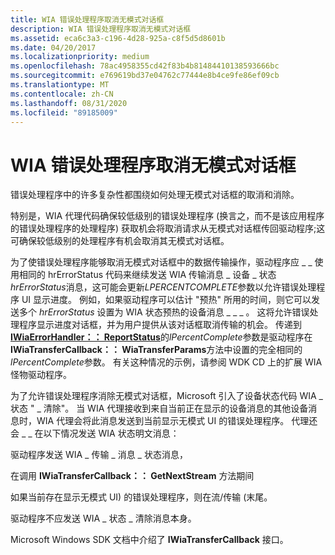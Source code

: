 ```yaml
---
title: WIA 错误处理程序取消无模式对话框
description: WIA 错误处理程序取消无模式对话框
ms.assetid: eca6c3a3-c196-4d28-925a-c8f5d5d8601b
ms.date: 04/20/2017
ms.localizationpriority: medium
ms.openlocfilehash: 78ac4958355cd42f83b4b81484410138593666bc
ms.sourcegitcommit: e769619bd37e04762c77444e8b4ce9fe86ef09cb
ms.translationtype: MT
ms.contentlocale: zh-CN
ms.lasthandoff: 08/31/2020
ms.locfileid: "89185009"
---
```

# <a name="wia-error-handler-cancellation-of-modeless-dialogs"></a>WIA 错误处理程序取消无模式对话框


错误处理程序中的许多复杂性都围绕如何处理无模式对话框的取消和消除。

特别是，WIA 代理代码确保较低级别的错误处理程序 (换言之，而不是该应用程序的错误处理程序的处理程序) 获取机会将取消请求从无模式对话框传回驱动程序;这可确保较低级别的处理程序有机会取消其无模式对话框。

为了使错误处理程序能够取消无模式对话框中的数据传输操作，驱动程序应 \_ \_ 使用相同的 hrErrorStatus 代码来继续发送 WIA 传输消息 \_ 设备 \_ 状态*hrErrorStatus*消息，这可能会更新*LPERCENTCOMPLETE*参数以允许错误处理程序 UI 显示进度。 例如，如果驱动程序可以估计 "预热" 所用的时间，则它可以发送多个 *hrErrorStatus* 设置为 WIA 状态预热的设备消息 \_ \_ \_ 。 这将允许错误处理程序显示进度对话框，并为用户提供从该对话框取消传输的机会。 传递到[**IWiaErrorHandler：： ReportStatus**](/windows-hardware/drivers/ddi/wia_lh/nf-wia_lh-iwiaerrorhandler-reportstatus)的*lPercentComplete*参数是驱动程序在**IWiaTransferCallback：： WiaTransferParams**方法中设置的完全相同的*lPercentComplete*参数。 有关这种情况的示例，请参阅 WDK CD 上的扩展 WIA 怪物驱动程序。

为了允许错误处理程序消除无模式对话框，Microsoft 引入了设备状态代码 WIA \_ 状态 " \_ 清除"。 当 WIA 代理接收到来自当前正在显示的设备消息的其他设备消息时，WIA 代理会将此消息发送到当前显示无模式 UI 的错误处理程序。 代理还会 \_ \_ 在以下情况发送 WIA 状态明文消息：

驱动程序发送 WIA \_ 传输 \_ 消息 \_ 状态消息，

在调用 **IWiaTransferCallback：： GetNextStream** 方法期间

如果当前存在显示无模式 UI) 的错误处理程序，则在流/传输 (末尾。

驱动程序不应发送 WIA \_ 状态 \_ 清除消息本身。

Microsoft Windows SDK 文档中介绍了 **IWiaTransferCallback** 接口。

 

